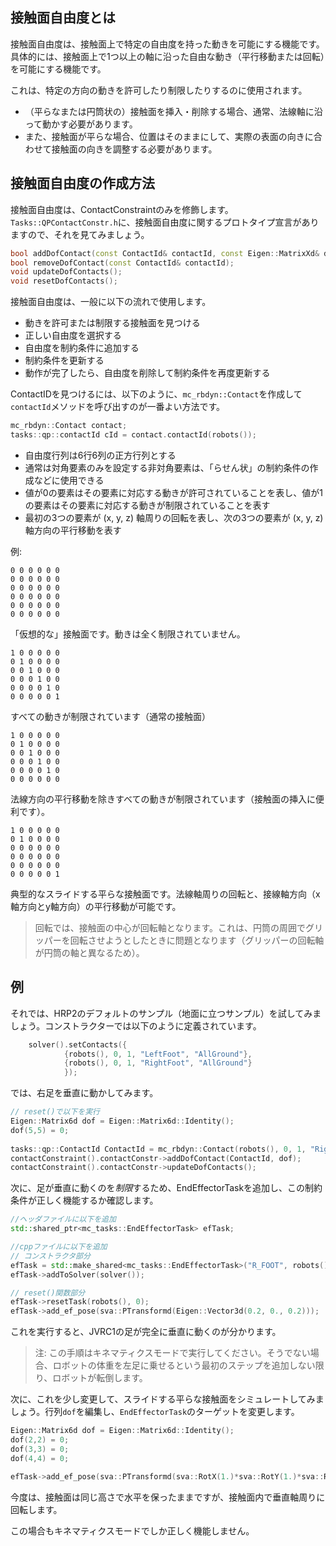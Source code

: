 ## 接触面自由度とは

接触面自由度は、接触面上で特定の自由度を持った動きを可能にする機能です。具体的には、接触面上で1つ以上の軸に沿った自由な動き（平行移動または回転）を可能にする機能です。

これは、特定の方向の動きを許可したり制限したりするのに使用されます。
- （平らなまたは円筒状の）接触面を挿入・削除する場合、通常、法線軸に沿って動かす必要があります。
- また、接触面が平らな場合、位置はそのままにして、実際の表面の向きに合わせて接触面の向きを調整する必要があります。

## 接触面自由度の作成方法

接触面自由度は、ContactConstraintのみを修飾します。`Tasks::QPContactConstr.h`に、接触面自由度に関するプロトタイプ宣言がありますので、それを見てみましょう。
```cpp
bool addDofContact(const ContactId& contactId, const Eigen::MatrixXd& dof);
bool removeDofContact(const ContactId& contactId);
void updateDofContacts();
void resetDofContacts();
```
接触面自由度は、一般に以下の流れで使用します。
- 動きを許可または制限する接触面を見つける
- 正しい自由度を選択する
- 自由度を制約条件に追加する
- 制約条件を更新する
- 動作が完了したら、自由度を削除して制約条件を再度更新する

ContactIDを見つけるには、以下のように、`mc_rbdyn::Contact`を作成して`contactId`メソッドを呼び出すのが一番よい方法です。
```cpp
mc_rbdyn::Contact contact;
tasks::qp::contactId cId = contact.contactId(robots());
```

- 自由度行列は6行6列の正方行列とする
- 通常は対角要素のみを設定する非対角要素は、「らせん状」の制約条件の作成などに使用できる
- 値が0の要素はその要素に対応する動きが許可されていることを表し、値が1の要素はその要素に対応する動きが制限されていることを表す
- 最初の3つの要素が (x, y, z) 軸周りの回転を表し、次の3つの要素が (x, y, z) 軸方向の平行移動を表す

例:
```
0 0 0 0 0 0
0 0 0 0 0 0
0 0 0 0 0 0
0 0 0 0 0 0
0 0 0 0 0 0
0 0 0 0 0 0
```
「仮想的な」接触面です。動きは全く制限されていません。

```
1 0 0 0 0 0
0 1 0 0 0 0
0 0 1 0 0 0
0 0 0 1 0 0
0 0 0 0 1 0
0 0 0 0 0 1
```

すべての動きが制限されています（通常の接触面）

```
1 0 0 0 0 0
0 1 0 0 0 0
0 0 1 0 0 0
0 0 0 1 0 0
0 0 0 0 1 0
0 0 0 0 0 0
```

法線方向の平行移動を除きすべての動きが制限されています（接触面の挿入に便利です）。

```
1 0 0 0 0 0
0 1 0 0 0 0
0 0 0 0 0 0
0 0 0 0 0 0
0 0 0 0 0 0
0 0 0 0 0 1
```

典型的なスライドする平らな接触面です。法線軸周りの回転と、接線軸方向（x軸方向とy軸方向）の平行移動が可能です。

> 回転では、接触面の中心が回転軸となります。これは、円筒の周囲でグリッパーを回転させようとしたときに問題となります（グリッパーの回転軸が円筒の軸と異なるため）。

## 例

それでは、HRP2のデフォルトのサンプル（地面に立つサンプル）を試してみましょう。コンストラクターでは以下のように定義されています。
```cpp
    solver().setContacts({
            {robots(), 0, 1, "LeftFoot", "AllGround"},
            {robots(), 0, 1, "RightFoot", "AllGround"}
            });
```

では、右足を垂直に動かしてみます。

```cpp
// reset()で以下を実行
Eigen::Matrix6d dof = Eigen::Matrix6d::Identity();
dof(5,5) = 0;
 
tasks::qp::ContactId ContactId = mc_rbdyn::Contact(robots(), 0, 1, "RightFoot", "AllGround").contactId(robots());
contactConstraint().contactConstr->addDofContact(ContactId, dof);
contactConstraint().contactConstr->updateDofContacts();
```

次に、足が垂直に動くのを*制限*するため、EndEffectorTaskを追加し、この制約条件が正しく機能するか確認します。

```cpp
//ヘッダファイルに以下を追加
std::shared_ptr<mc_tasks::EndEffectorTask> efTask;

//cppファイルに以下を追加
// コンストラクタ部分
efTask = std::make_shared<mc_tasks::EndEffectorTask>("R_FOOT", robots(), 0, 5.0, 100);
efTask->addToSolver(solver());

// reset()関数部分
efTask->resetTask(robots(), 0);
efTask->add_ef_pose(sva::PTransformd(Eigen::Vector3d(0.2, 0., 0.2)));
```
これを実行すると、JVRC1の足が完全に垂直に動くのが分かります。

> 注: この手順はキネマティクスモードで実行してください。そうでない場合、ロボットの体重を左足に乗せるという最初のステップを追加しない限り、ロボットが転倒します。

次に、これを少し変更して、スライドする平らな接触面をシミュレートしてみましょう。行列`dof`を編集し、`EndEffectorTask`のターゲットを変更します。

```cpp
Eigen::Matrix6d dof = Eigen::Matrix6d::Identity();
dof(2,2) = 0;
dof(3,3) = 0;
dof(4,4) = 0;

efTask->add_ef_pose(sva::PTransformd(sva::RotX(1.)*sva::RotY(1.)*sva::RotZ(1.),Eigen::Vector3d(0.2, -0.2, 0.2)));
```

今度は、接触面は同じ高さで水平を保ったままですが、接触面内で垂直軸周りに回転します。

この場合もキネマティクスモードでしか正しく機能しません。
